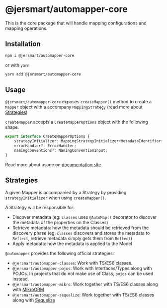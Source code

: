# @jersmart/automapper-core

This is the core package that will handle mapping configurations and mapping operations.

## Installation

```sh
npm i @jersmart/automapper-core
```

or with `yarn`

```sh
yarn add @jersmart/automapper-core
```

## Usage

`@jersmart/automapper-core` exposes `createMapper()` method to create a `Mapper` object with a accompany `MappingStrategy` (read more
about [Strategies](#Strategies))

`createMapper` accepts a `CreateMapperOptions` object with the following shape:

```ts
export interface CreateMapperOptions {
    strategyInitializer: MappingStrategyInitializer<MetadataIdentifier>;
    errorHandler?: ErrorHandler;
    namingConventions?: NamingConventionInput;
}
```

Read more about usage on [documentation site](https://automapperts.netlify.app/docs/api/create-mapper)

## Strategies

A given Mapper is accompanied by a Strategy by providing `strategyInitializer` when using `createMapper()`.

A Strategy will be responsible for:

-   Discover metadata (eg: `classes` uses `@AutoMap()` decorator to discover the metadata of the properties on the Classes)
-   Retrieve metadata: how the metadata should be retrieved from the discovery phase (eg: `classes` discovers and stores the metadata to `Reflect`, retrieve metadata simply gets them from `Reflect`)
-   Apply metadata: how the metadata is applied to the Model

`@automapper` provides the following official strategies:

-   `@jersmart/automapper-classes`: Work with TS/ES6 classes.
-   `@jersmart/automapper-pojos`: Work with Interfaces/Types along with POJOs. In projects that do not make use of Class, `pojos`
    can be used instead.
-   `@jersmart/automapper-mikro`: Work together with TS/ES6 classes along with [MikroORM](https://github.com/mikro-orm/mikro-orm)
-   `@jersmart/automapper-sequelize`: Work together with TS/ES6 classes along with [Sequelize](https://github.com/sequelize/sequelize)
